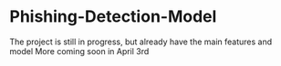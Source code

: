 # Phishing-Detection-Model
The project is still in progress, but already have the main features and model
More coming soon in April 3rd
